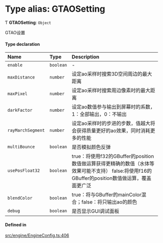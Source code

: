 # Type alias: GTAOSetting

Ƭ **GTAOSetting**: `Object`

GTAO设置

#### Type declaration

| Name | Type | Description |
| :------ | :------ | :------ |
| `enable` | `boolean` | - |
| `maxDistance` | `number` | 设定ao采样时搜索3D空间周边的最大距离 |
| `maxPixel` | `number` | 设定ao采样时搜索周边像素时的最大距离 |
| `darkFactor` | `number` | 设定ao数值参与输出到屏幕时的系数，1：全部输出，0：不输出 |
| `rayMarchSegment` | `number` | 设定ao采样时的步进的步数，值越大将会获得质量更好的ao效果，同时消耗更多的性能 |
| `multiBounce` | `boolean` | 是否模拟颜色反弹 |
| `usePosFloat32` | `boolean` | true：将使用f32的GBuffer的position数值做运算获得更精确的数值（水体等效果可能不支持） false:将使用f16的GBuffer的position数值做运算，覆盖面更广泛 |
| `blendColor` | `boolean` | true：将与GBuffer的mainColor混合；false：将只输出ao的颜色 |
| `debug` | `boolean` | 是否显示GUI调试面板 |

#### Defined in

[src/engine/EngineConfig.ts:406](https://github.com/Orillusion/orillusion/blob/main/src/engine/EngineConfig.ts#L406)
